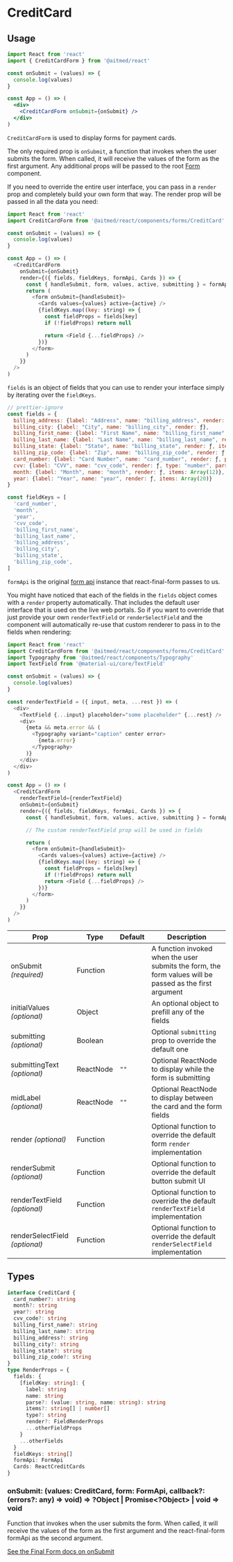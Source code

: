 # CreditCard

## Usage

```jsx
import React from 'react'
import { CreditCardForm } from '@aitmed/react'

const onSubmit = (values) => {
  console.log(values)
}

const App = () => (
  <div>
    <CreditCardForm onSubmit={onSubmit} />
  </div>
)
```

`CreditCardForm` is used to display forms for payment cards.

The only required prop is `onSubmit`, a function that invokes when the user submits the form. When called, it will receive the values of the form as the first argument. Any additional props will be passed to the root [Form](https://github.com/final-form/react-final-form#form--reactcomponenttypeformprops) component.

If you need to override the entire user interface, you can pass in a `render` prop and completely build your own form that way. The render prop will be passed in all the data you need:

```js
import React from 'react'
import CreditCardForm from '@aitmed/react/components/forms/CreditCard'

const onSubmit = (values) => {
  console.log(values)
}

const App = () => (
  <CreditCardForm
    onSubmit={onSubmit}
    render={({ fields, fieldKeys, formApi, Cards }) => {
      const { handleSubmit, form, values, active, submitting } = formApi
      return (
        <form onSubmit={handleSubmit}>
          <Cards values={values} active={active} />
          {fieldKeys.map((key: string) => {
            const fieldProps = fields[key]
            if (!fieldProps) return null

            return <Field {...fieldProps} />
          })}
        </form>
      )
    }}
  />
)
```

`fields` is an object of fields that you can use to render your interface simply by iterating over the `fieldKeys`.

```js
// prettier-ignore
const fields = {
  billing_address: {label: "Address", name: "billing_address", render: ƒ},
  billing_city: {label: "City", name: "billing_city", render: ƒ},
  billing_first_name: {label: "First Name", name: "billing_first_name", render: ƒ},
  billing_last_name: {label: "Last Name", name: "billing_last_name", render: ƒ},
  billing_state: {label: "State", name: "billing_state", render: ƒ, items: Array(50)},
  billing_zip_code: {label: "Zip", name: "billing_zip_code", render: ƒ, type: "number",   parse: ƒ},
  card_number: {label: "Card Number", name: "card_number", render: ƒ, parse: ƒ},
  cvv: {label: "CVV", name: "cvv_code", render: ƒ, type: "number", parse: ƒ},
  month: {label: "Month", name: "month", render: ƒ, items: Array(12)},
  year: {label: "Year", name: "year", render: ƒ, items: Array(20)}
}

const fieldKeys = [
  'card_number',
  'month',
  'year',
  'cvv_code',
  'billing_first_name',
  'billing_last_name',
  'billing_address',
  'billing_city',
  'billing_state',
  'billing_zip_code',
]
```

`formApi` is the original [form api](https://github.com/final-form/react-final-form#form-formapi-1) instance that react-final-form passes to us.

You might have noticed that each of the fields in the `fields` object comes with a `render` property automatically. That includes the default user interface that is used on the live web portals. So if you want to override that just provide your own `renderTextField` or `renderSelectField` and the component will automatically re-use that custom renderer to pass in to the fields when rendering:

```js
import React from 'react'
import CreditCardForm from '@aitmed/react/components/forms/CreditCard'
import Typography from '@aitmed/react/components/Typography'
import TextField from '@material-ui/core/TextField'

const onSubmit = (values) => {
  console.log(values)
}

const renderTextField = ({ input, meta, ...rest }) => (
  <div>
    <TextField {...input} placeholder="some placeholder" {...rest} />
    <div>
      {meta && meta.error && (
        <Typography variant="caption" center error>
          {meta.error}
        </Typography>
      )}
    </div>
  </div>
)

const App = () => (
  <CreditCardForm
    renderTextField={renderTextField}
    onSubmit={onSubmit}
    render={({ fields, fieldKeys, formApi, Cards }) => {
      const { handleSubmit, form, values, active, submitting } = formApi

      // The custom renderTextField prop will be used in fields

      return (
        <form onSubmit={handleSubmit}>
          <Cards values={values} active={active} />
          {fieldKeys.map((key: string) => {
            const fieldProps = fields[key]
            if (!fieldProps) return null
            return <Field {...fieldProps} />
          })}
        </form>
      )
    }}
  />
)
```

| Prop                           | Type      | Default | Description                                                                                             |
| ------------------------------ | --------- | ------- | ------------------------------------------------------------------------------------------------------- |
| onSubmit _(required)_          | Function  |         | A function invoked when the user submits the form, the form values will be passed as the first argument |
| initialValues _(optional)_     | Object    |         | An optional object to prefill any of the fields                                                         |
| submitting _(optional)_        | Boolean   |         | Optional `submitting` prop to override the default one                                                  |
| submittingText _(optional)_    | ReactNode | `""`    | Optional ReactNode to display while the form is submitting                                              |
| midLabel _(optional)_          | ReactNode | `""`    | Optional ReactNode to display between the card and the form fields                                      |
| render _(optional)_            | Function  |         | Optional function to override the default form `render` implementation                                  |
| renderSubmit _(optional)_      | Function  |         | Optional function to override the default button submit UI                                              |
| renderTextField _(optional)_   | Function  |         | Optional function to override the default `renderTextField` implementation                              |
| renderSelectField _(optional)_ | Function  |         | Optional function to override the default `renderSelectField` implementation                            |

## Types

```ts
interface CreditCard {
  card_number?: string
  month?: string
  year?: string
  cvv_code?: string
  billing_first_name?: string
  billing_last_name?: string
  billing_address?: string
  billing_city?: string
  billing_state?: string
  billing_zip_code?: string
}
type RenderProps = {
  fields: {
    [fieldKey: string]: {
      label: string
      name: string
      parse?: (value: string, name: string): string
      items?: string[] | number[]
      type?: string
      render?: FieldRenderProps
      ...otherFieldProps
    }
    ...otherFields
  }
  fieldKeys: string[]
  formApi: FormApi
  Cards: ReactCreditCards
}
```

### onSubmit: (values: CreditCard, form: FormApi, callback?: (errors?: any) => void) => ?Object | Promise<?Object> | void => void

Function that invokes when the user submits the form. When called, it will receive the values of the form as the first argument and the react-final-form formApi as the second argument.

[See the Final Form docs on onSubmit](https://github.com/final-form/final-form#onsubmit-values-object-form-formapi-callback-errors-object--void--object--promiseobject--void)
